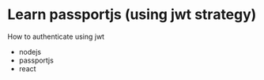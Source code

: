 # Learn passportjs (using jwt strategy)

How to authenticate using jwt
- nodejs
- passportjs
- react